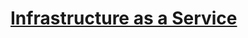 # [Infrastructure as a Service](https://learn.microsoft.com/en-us/training/paths/az-204-implement-iaas-solutions/)
